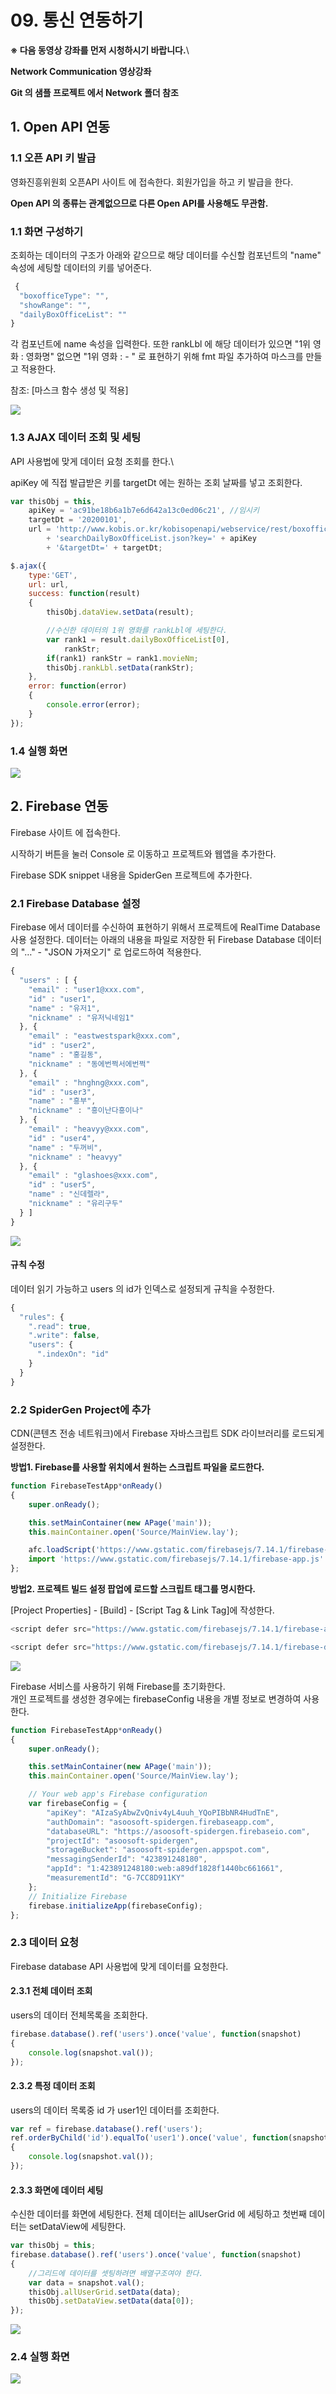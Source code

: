# 09. 통신 연동하기

**※ 다음 동영상 강좌를 먼저 시청하시기 바랍니다.**\


**Network Communication 영상강좌**

**Git 의 샘플 프로젝트 에서 Network 폴더 참조**

## 1. Open API 연동

### 1.1 오픈 API 키 발급

영화진흥위원회 오픈API 사이트 에 접속한다. 회원가입을 하고 키 발급을 한다.

**Open API 의 종류는 관계없으므로 다른 Open API를 사용해도 무관함.**

### 1.1 화면 구성하기

조회하는 데이터의 구조가 아래와 같으므로 해당 데이터를 수신할 컴포넌트의 "name" 속성에 세팅할 데이터의 키를 넣어준다.

```js
 { 
  "boxofficeType": "",
  "showRange": "",
  "dailyBoxOfficeList": ""
}
```

각 컴포넌트에 name 속성을 입력한다. 또한 rankLbl 에 해당 데이터가 있으면 "1위 영화 : 영화명" 없으면 "1위 영화 : - " 로 표현하기 위해 fmt 파일 추가하여 마스크를 만들고 적용한다.

참조: \[마스크 함수 생성 및 적용]

![](../image/09_img01.png)

### 1.3 AJAX 데이터 조회 및 세팅

API 사용법에 맞게 데이터 요청 조회를 한다.\


apiKey 에 직접 발급받은 키를 targetDt 에는 원하는 조회 날짜를 넣고 조회한다.

```js
var thisObj = this,
    apiKey = 'ac91be18b6a1b7e6d642a13c0ed06c21', //임시키
    targetDt = '20200101',
    url = 'http://www.kobis.or.kr/kobisopenapi/webservice/rest/boxoffice/'
        + 'searchDailyBoxOfficeList.json?key=' + apiKey
        + '&targetDt=' + targetDt;

$.ajax({
    type:'GET',
    url: url,
    success: function(result)
    {
        thisObj.dataView.setData(result);

        //수신한 데이터의 1위 영화를 rankLbl에 세팅한다.
        var rank1 = result.dailyBoxOfficeList[0],
            rankStr;
        if(rank1) rankStr = rank1.movieNm;
        thisObj.rankLbl.setData(rankStr);
    },
    error: function(error)
    {
        console.error(error);
    }
});
```

### 1.4 실행 화면

![](../image/09_openapi_run.png)

## 2. Firebase 연동

Firebase 사이트 에 접속한다.

시작하기 버튼을 눌러 Console 로 이동하고 프로젝트와 웹앱을 추가한다.

Firebase SDK snippet 내용을 SpiderGen 프로젝트에 추가한다.

### 2.1 Firebase Database 설정

Firebase 에서 데이터를 수신하여 표현하기 위해서 프로젝트에 RealTime Database 사용 설정한다. 데이터는 아래의 내용을 파일로 저장한 뒤 Firebase Database 데이터의 "…" - "JSON 가져오기" 로 업로드하여 적용한다.

```js
{
  "users" : [ {
    "email" : "user1@xxx.com",
    "id" : "user1",
    "name" : "유저1",
    "nickname" : "유저닉네임1"
  }, {
    "email" : "eastwestspark@xxx.com",
    "id" : "user2",
    "name" : "홍길동",
    "nickname" : "동에번쩍서에번쩍"
  }, {
    "email" : "hnghng@xxx.com",
    "id" : "user3",
    "name" : "흥부",
    "nickname" : "흥이난다흥이나"
  }, {
    "email" : "heavyy@xxx.com",
    "id" : "user4",
    "name" : "두꺼비",
    "nickname" : "heavyy"
  }, {
    "email" : "glashoes@xxx.com",
    "id" : "user5",
    "name" : "신데렐라",
    "nickname" : "유리구두"
  } ]
}

```

![](../image/09_firebase_get_json.png)

#### 규칙 수정

데이터 읽기 가능하고 users 의 id가 인덱스로 설정되게 규칙을 수정한다.

```js
{
  "rules": {
    ".read": true,
    ".write": false,
    "users": {
      ".indexOn": "id"
    }
  }
}
```

### 2.2 SpiderGen Project에 추가

CDN(콘텐츠 전송 네트워크)에서 Firebase 자바스크립트 SDK 라이브러리를 로드되게 설정한다.

**방법1. Firebase를 사용할 위치에서 원하는 스크립트 파일을 로드한다.**

```js
function FirebaseTestApp*onReady()
{
    super.onReady();

    this.setMainContainer(new APage('main'));
    this.mainContainer.open('Source/MainView.lay');

    afc.loadScript('https://www.gstatic.com/firebasejs/7.14.1/firebase-app.js');
    import 'https://www.gstatic.com/firebasejs/7.14.1/firebase-app.js'
};
```

**방법2. 프로젝트 빌드 설정 팝업에 로드할 스크립트 태그를 명시한다.**

\[Project Properties] - \[Build] - \[Script Tag & Link Tag]에 작성한다.

```js
<script defer src="https://www.gstatic.com/firebasejs/7.14.1/firebase-app.js">

<script defer src="https://www.gstatic.com/firebasejs/7.14.1/firebase-database.js">
```

![](../image/09_build_scriptlink.png)

Firebase 서비스를 사용하기 위해 Firebase를 초기화한다.\
개인 프로젝트를 생성한 경우에는 firebaseConfig 내용을 개별 정보로 변경하여 사용한다.

```js
function FirebaseTestApp*onReady()
{
    super.onReady();

    this.setMainContainer(new APage('main'));
    this.mainContainer.open('Source/MainView.lay');

    // Your web app's Firebase configuration
    var firebaseConfig = {
        "apiKey": "AIzaSyAbwZvQniv4yL4uuh_YQoPIBbNR4HudTnE",
        "authDomain": "asoosoft-spidergen.firebaseapp.com",
        "databaseURL": "https://asoosoft-spidergen.firebaseio.com",
        "projectId": "asoosoft-spidergen",
        "storageBucket": "asoosoft-spidergen.appspot.com",
        "messagingSenderId": "423891248180",
        "appId": "1:423891248180:web:a89df1828f1440bc661661",
        "measurementId": "G-7CC8D911KY"
    };
    // Initialize Firebase
    firebase.initializeApp(firebaseConfig);
};
```

### 2.3 데이터 요청

Firebase database API 사용법에 맞게 데이터를 요청한다.

#### 2.3.1 전체 데이터 조회

users의 데이터 전체목록을 조회한다.

```js
firebase.database().ref('users').once('value', function(snapshot)
{
    console.log(snapshot.val());
});
```

#### 2.3.2 특정 데이터 조회

users의 데이터 목록중 id 가 user1인 데이터를 조회한다.

```js
var ref = firebase.database().ref('users');
ref.orderByChild('id').equalTo('user1').once('value', function(snapshot)
{
    console.log(snapshot.val());
});
```

#### 2.3.3 화면에 데이터 세팅

수신한 데이터를 화면에 세팅한다. 전체 데이터는 allUserGrid 에 세팅하고 첫번째 데이터는 setDataView에 세팅한다.

```js
var thisObj = this;
firebase.database().ref('users').once('value', function(snapshot)
{
    //그리드에 데이터를 셋팅하려면 배열구조여야 한다.
    var data = snapshot.val();
    thisObj.allUserGrid.setData(data);
    thisObj.setDataView.setData(data[0]);
});
```

![](../image/09_firebase_lay.png)

### 2.4 실행 화면

![](../image/09_firebase_run.png)
